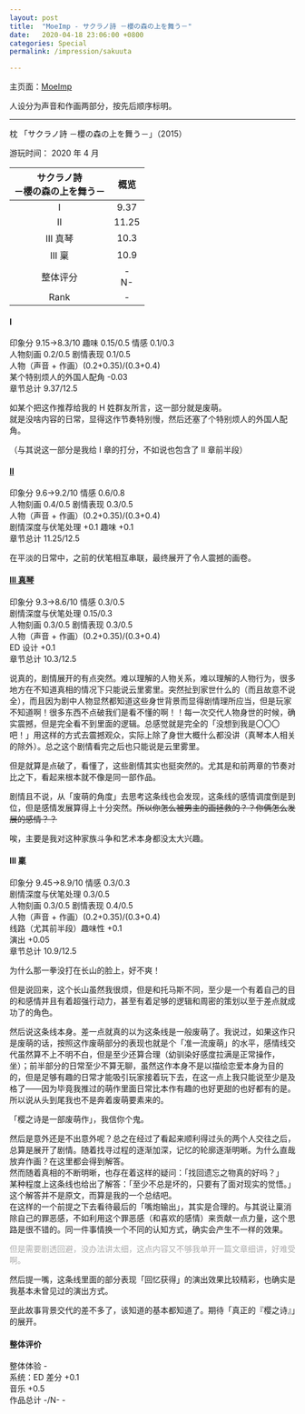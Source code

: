 ```yaml
---
layout: post
title:  "MoeImp - サクラノ詩 －櫻の森の上を舞う－"
date:   2020-04-18 23:06:00 +0800
categories: Special
permalink: /impression/sakuuta

---
```


主页面：[MoeImp](http://yoro.xyz/impression)

人设分为声音和作画两部分，按先后顺序标明。

---

枕 「サクラノ詩 －櫻の森の上を舞う－」（2015）

游玩时间： 2020 年 4 月

| サクラノ詩 <br />－櫻の森の上を舞う－ | 概览 |
| :---------------: |:---: |
| I | 9.37 |
| II | 11.25 |
| III 真琴 | 10.3 |
| III 稟 | 10.9 |
| 整体评分 | -<br />N- |
|Rank| - |

#### I

印象分 9.15→8.3/10 趣味 0.15/0.5 情感 0.1/0.3  
人物刻画 0.2/0.5 剧情表现 0.1/0.5  
人物（声音 + 作画）(0.2+0.35)/(0.3+0.4)  
某个特别烦人的外国人配角 -0.03  
章节总计 9.37/12.5

如某个把这作推荐给我的 H 姓群友所言，这一部分就是废萌。  
就是没啥内容的日常，显得这作节奏特别慢，然后还塞了个特别烦人的外国人配角。

（与其说这一部分是我给 I 章的打分，不如说也包含了 II 章前半段）

#### [II](http://yoro.xyz/kawaiigirls/2020/04/19/sakuuta-2.html)

印象分 9.6→9.2/10 情感 0.6/0.8  
人物刻画 0.4/0.5 剧情表现 0.3/0.5  
人物（声音 + 作画）(0.2+0.35)/(0.3+0.4)  
剧情深度与伏笔处理 +0.1 趣味 +0.1  
章节总计 11.25/12.5

在平淡的日常中，之前的伏笔相互串联，最终展开了令人震撼的画卷。

#### [III 真琴](http://yoro.xyz/kawaiigirls/2020/04/19/sakuuta-3-makoto.html)

印象分 9.3→8.6/10 情感 0.3/0.5  
剧情深度与伏笔处理 0.15/0.3  
人物刻画 0.3/0.5 剧情表现 0.3/0.5  
人物（声音 + 作画）(0.2+0.35)/(0.3+0.4)  
ED 设计 +0.1  
章节总计 10.3/12.5

说真的，剧情展开的有点突然。难以理解的人物关系，难以理解的人物行为，很多地方在不知道真相的情况下只能说云里雾里。突然扯到家世什么的（而且故意不说全），而且因为剧中人物显然都知道这些身世背景而显得剧情理所应当，但是玩家不知道啊！很多东西不点破我们是看不懂的啊！！每一次交代人物身世的时候，确实震撼，但是完全看不到里面的逻辑。总感觉就是完全的「没想到我是〇〇〇吧！」用这样的方式去震撼观众，实际上除了身世大概什么都没讲（真琴本人相关的除外）。总之这个剧情看完之后也只能说是云里雾里。

但是就算是点破了，看懂了，这些剧情其实也挺突然的。尤其是和前两章的节奏对比之下，看起来根本就不像是同一部作品。

剧情且不说，从「废萌的角度」去思考这条线也会发现，这条线的感情调度倒是到位，但是感情发展算得上十分突然。~~所以你怎么被男主的画拯救的？？你俩怎么发展的感情？？~~

唉，主要是我对这种家族斗争和艺术本身都没太大兴趣。

#### III 稟

印象分 9.45→8.9/10 情感 0.3/0.3  
剧情深度与伏笔处理 0.3/0.5  
人物刻画 0.3/0.5 剧情表现 0.4/0.5  
人物（声音 + 作画）(0.2+0.35)/(0.3+0.4)  
线路（尤其前半段）趣味性 +0.1  
演出 +0.05  
章节总计 10.9/12.5

为什么那一拳没打在长山的脸上，好不爽！

但是说回来，这个长山虽然我很烦，但是和托马斯不同，至少是一个有着自己的目的和感情并且有着超强行动力，甚至有着足够的逻辑和周密的策划以至于差点就成功了的角色。

然后说这条线本身。差一点就真的以为这条线是一般废萌了。我说过，如果这作只是废萌的话，按照这作废萌部分的表现也就是个「准一流废萌」的水平，感情线交代虽然算不上不明不白，但是至少还算合理（幼驯染好感度拉满是正常操作，坐）；前半部分的日常至少不算无聊，虽然这作本身不是以描绘恋爱本身为目的的，但是足够有趣的日常才能吸引玩家接着玩下去，在这一点上我只能说至少是及格了——因为毕竟我推过的萌作里面日常比本作有趣的也好更甜的也好都有的是。所以说从头到尾我也不是奔着废萌要素来的。

「樱之诗是一部废萌作」，我信你个鬼。

然后是意外还是不出意外呢？总之在经过了看起来顺利得过头的两个人交往之后，总算是展开了剧情。随着找寻过程的逐渐加深，记忆的轮廓逐渐明晰。为什么直哉放弃作画？在这里都会得到解答。  
然而随着真相的不断明晰，也存在着这样的疑问：「找回遗忘之物真的好吗？」  
某种程度上这条线也给出了解答：「至少不总是坏的，只要有了面对现实的觉悟。」  
这个解答并不是原文，而算是我的一个总结吧。  
在这样的一个前提之下去看待最后的「嘴炮输出」，其实是合理的。与其说让稟消除自己的罪恶感，不如利用这个罪恶感（和喜欢的感情）来贡献一点力量，这个思路是很不错的。同一件事情换一个不同的认知方式，确实会产生不一样的效果。

<p style="color: #AAAAAA">但是需要剧透回避，没办法讲太细，这点内容又不够我单开一篇文章细讲，好难受啊。</p>

然后提一嘴，这条线里面的部分表现「回忆获得」的演出效果比较精彩，也确实是我基本未曾见过的演出方式。

至此故事背景交代的差不多了，该知道的基本都知道了。期待「真正的『樱之诗』」的展开。

#### 整体评价

整体体验 -  
系统：ED 差分 +0.1  
音乐 +0.5  
作品总计 -/N- -

